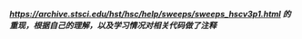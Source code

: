 ##### https://archive.stsci.edu/hst/hsc/help/sweeps/sweeps_hscv3p1.html  的重现，根据自己的理解，以及学习情况对相关代码做了注释
